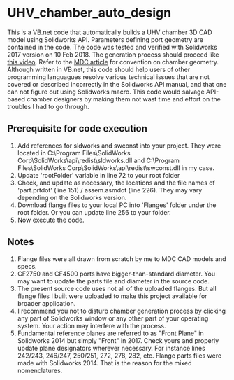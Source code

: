 # UHV_chamber_auto_design

This is a VB.net code that automatically builds a UHV chamber 3D CAD model using Solidworks API. Parameters defining port geometry are contained in the code. The code was tested and verified with Solidworks 2017 version on 10 Feb 2018. The generation process should proceed like [this video](https://www.youtube.com/watch?v=iZ9ieSHOZsg). Refer to the [MDC article](https://www.mdcvacuum.com/displayContentPageFull.aspx?cc=CUSTOMENG) for convention on chamber geometry. Although written in VB.net, this code should help users of other programming languagues resolve various technical issues that are not covered or described incorrectly in the Solidworks API manual, and that one can not figure out using Solidworks macro. This code would salvage API-based chamber designers by making them not wast time and effort on the troubles I had to go through.

## Prerequisite for code execution

1. Add references for sldworks and swconst into your project. They were located in C:\Program Files\SolidWorks Corp\SolidWorks\api\redist\sldworks.dll and C:\Program Files\SolidWorks Corp\SolidWorks\api\redist\swconst.dll in my case.
2. Update 'rootFolder' variable in line 72 to your root folder
3. Check, and update as necessary, the locations and the file names of 'part.prtdot' (line 151) / assem.asmdot (line 226). They may vary depending on the Solidworks version.
4. Download flange files to your local PC into 'Flanges' folder under the root folder. Or you can update line 256 to your folder.
5. Now execute the code.

## Notes

1. Flange files were all drawn from scratch by me to MDC CAD models and specs.
2. CF2750 and CF4500 ports have bigger-than-standard diameter. You may want to update the parts file and diameter in the source code.
3. The present source code uses not all of the uploaded flanges. But all flange files I built were uploaded to make this project available for broader application.
4. I recommend you not to disturb chamber generation process by clicking any part of Solidworks window or any other part of your operating system. Your action may interfere with the process.
5. Fundamental reference planes are referred to as "Front Plane" in Solidworks 2014 but simply "Front" in 2017. Check yours and properly update plane designators wherever necessary. For instance lines 242/243, 246/247, 250/251, 272, 278, 282, etc. Flange parts files were made with Solidworks 2014. That is the reason for the mixed nomenclatures.
